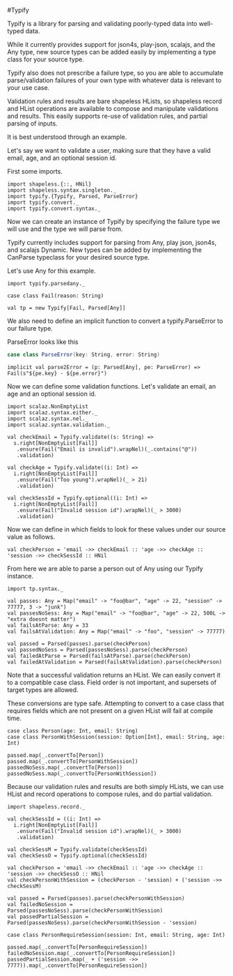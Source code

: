 #Typify

Typify is a library for parsing and validating poorly-typed data into well-typed data.

While it currently provides support for json4s, play-json, scalajs, and the Any type,
new source types can be added easily by implementing a type class for your source type.

Typify also does not prescribe a failure type, so you are able to accumulate parse/validation
failures of your own type with whatever data is relevant to your use case.

Validation rules and results are bare shapeless HLists, so shapeless record and HList
operations are available to compose and manipulate validations and results. This easily
supports re-use of validation rules, and partial parsing of inputs.

It is best understood through an example.

Let's say we want to validate a user, making sure that they have a valid email, age,
and an optional session id.

First some imports.

```tut:silent
import shapeless.{::, HNil}
import shapeless.syntax.singleton._
import typify.{Typify, Parsed, ParseError}
import typify.convert._
import typify.convert.syntax._
```

Now we can create an instance of Typify  by specifying the failure type we will use and
the type we will parse from.

Typify currently includes support for parsing from Any, play json, json4s, and scalajs Dynamic.
New types can be added by implementing the CanParse typeclass for your desired source type.

Let's use Any for this example.

```tut
import typify.parsedany._

case class Fail(reason: String)

val tp = new Typify[Fail, Parsed[Any]]
```

We also need to define an implicit function to convert a typify.ParseError to our failure type.

ParseError looks like this

```scala
case class ParseError(key: String, error: String)
```

```tut
implicit val parse2Error = (p: Parsed[Any], pe: ParseError) => Fail(s"${pe.key} - ${pe.error}")
```

Now we can define some validation functions.
Let's validate an email, an age and an optional session id.

```tut
import scalaz.NonEmptyList
import scalaz.syntax.either._
import scalaz.syntax.nel._
import scalaz.syntax.validation._

val checkEmail = Typify.validate((s: String) =>
  s.right[NonEmptyList[Fail]]
   .ensure(Fail("Email is invalid").wrapNel)(_.contains("@"))
   .validation)

val checkAge = Typify.validate((i: Int) =>
  i.right[NonEmptyList[Fail]]
   .ensure(Fail("Too young").wrapNel)(_ > 21)
   .validation)

val checkSessId = Typify.optional((i: Int) =>
  i.right[NonEmptyList[Fail]]
   .ensure(Fail("Invalid session id").wrapNel)(_ > 3000)
   .validation)
```

Now we can define in which fields to look for these values under our source value as follows.

```tut
val checkPerson = 'email ->> checkEmail :: 'age ->> checkAge :: 'session ->> checkSessId :: HNil
```

From here we are able to parse a person out of Any using our Typify instance.

```tut
import tp.syntax._

val passes: Any = Map("email" -> "foo@bar", "age" -> 22, "session" -> 77777, 3 -> "junk")
val passesNoSess: Any = Map("email" -> "foo@bar", "age" -> 22, 500L -> "extra doesnt matter")
val failsAtParse: Any = 33
val failsAtValidation: Any = Map("email" -> "foo", "session" -> 77777)

val passed = Parsed(passes).parse(checkPerson)
val passedNoSess = Parsed(passesNoSess).parse(checkPerson)
val failedAtParse = Parsed(failsAtParse).parse(checkPerson)
val failedAtValidation = Parsed(failsAtValidation).parse(checkPerson)
```

Note that a successful validation returns an HList. We can easily convert it to a compatible case
class. Field order is not important, and supersets of target types are allowed.

These conversions are type safe. Attempting to convert to a case class that requires fields which
are not present on a given HList will fail at compile time.

```tut
case class Person(age: Int, email: String)
case class PersonWithSession(session: Option[Int], email: String, age: Int)

passed.map(_.convertTo[Person])
passed.map(_.convertTo[PersonWithSession])
passedNoSess.map(_.convertTo[Person])
passedNoSess.map(_.convertTo[PersonWithSession])
```

Because our validation rules and results are both simply HLists, we can use HList and record
operations to compose rules, and do partial validation.

```tut
import shapeless.record._

val checkSessId = ((i: Int) =>
  i.right[NonEmptyList[Fail]]
   .ensure(Fail("Invalid session id").wrapNel)(_ > 3000)
   .validation)

val checkSessM = Typify.validate(checkSessId)
val checkSessO = Typify.optional(checkSessId)

val checkPerson = 'email ->> checkEmail :: 'age ->> checkAge :: 'session ->> checkSessO :: HNil
val checkPersonWithSession = (checkPerson - 'session) + ('session ->> checkSessM)

val passed = Parsed(passes).parse(checkPersonWithSession)
val failedNoSession = Parsed(passesNoSess).parse(checkPersonWithSession)
val passedPartialSession = Parsed(passesNoSess).parse(checkPersonWithSession - 'session)

case class PersonRequireSession(session: Int, email: String, age: Int)

passed.map(_.convertTo[PersonRequireSession])
failedNoSession.map(_.convertTo[PersonRequireSession])
passedPartialSession.map(_ + ('session ->> 7777)).map(_.convertTo[PersonRequireSession])
```
